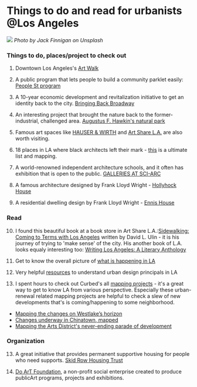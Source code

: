 
# Things to do and read for urbanists @Los Angeles

![](losangeles02.jpg)
*Photo by Jack Finnigan on Unsplash*

### Things to do, places/project to check out

1. Downtown Los Angeles's [Art Walk](http://downtownartwalk.org/)

2. A public program that lets people to build a community parklet easily: [People St program](https://www.fastcompany.com/3026002/diy-kits-to-help-build-your-own-mini-park-anywhere-there-is-space-on-the-street?partner=rss)

3. A 10-year economic development and revitalization initiative to get an identity back to the city. [Bringing Back Broadway](https://bringingbackbroadway.com/)

4. An interesting project that brought the nature back to the former-industrial, challenged area. [Augustus F. Hawkin's natural park](https://www.laparks.org/reccenter/augustus-f-hawkins-natural)

5. Famous art spaces like [HAUSER & WIRTH](https://www.hauserwirth.com/locations/10069-hauser-wirth-los-angeles) and [Art Share L.A.](https://artsharela.org/) are also worth visiting.

6. 18 places in LA where black architects left their mark - [this](https://la.curbed.com/maps/los-angeles-black-architects-projects-map) is a ultimate list and mapping.

7.  A world-renowned independent architecture schools, and it often has exhibition that is open to the public. [GALLERIES AT SCI-ARC](https://sciarc.edu/events/exhibitions)

8. A famous architecture designed by Frank Lloyd Wright - [Hollyhock House](https://buy.acmeticketing.com/events/335/list)

9. A residential dwelling design by Frank Lloyd Wright - [Ennis House](http://ennishouse.com/)

### Read

10. I found this beautiful book at a book store in Art Share L.A.:[Sidewalking: Coming to Terms with Los Angeles](https://www.amazon.com/Sidewalking-Coming-Terms-Los-Angeles/dp/0520273729/ref=la_B001HD3GQO_1_6?s=books&ie=UTF8&qid=1530294824&sr=1-6) written by David L. Ulin - it is his journey of trying to 'make sense' of the city. His another book of L.A. looks equaly interesting too: [Writing Los Angeles: A Literary Anthology](https://www.amazon.com/Writing-Los-Angeles-Anthology-Publication/dp/1931082278)

11. Get to know the overall picture of [what is happening in LA](https://www.planetizen.com/tag/los-angeles)

12. Very helpful [resources](http://planning.lacity.org/urbandesign/resources/DowntownDesignGuide.php) to understand urban design principals in LA

13. I spent hours to check out Curbed's all [mapping projects](https://la.curbed.com/maps) - it's a great way to get to know LA from various perspective. Especially these urban-renewal related mapping projects are helpful to check a slew of new developments that's is coming/happening to some neighborhood.
- [Mapping the changes on Westlake’s horizon](https://la.curbed.com/maps/westlake-development-hotels-mixed-use-construction)
- [Changes underway in Chinatown, mapped](https://la.curbed.com/maps/chinatown-development-gentrification-map)
- [Mapping the Arts District's never-ending parade of development](https://la.curbed.com/maps/arts-district-los-angeles-development-map-2)

### Organization

13. A great initiative that provides permanent supportive housing for people who need supports. [Skid Row Housing Trust](http://skidrow.org/)

14. [Do ArT Foundation](http://doartfoundation.org/), a non-profit social enterprise created to produce publicArt programs, projects and exhibitions.
